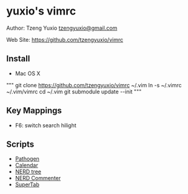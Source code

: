yuxio's vimrc
=============

Author: Tzeng Yuxio <tzengyuxio@gmail.com>

Web Site: https://github.com/tzengyuxio/vimrc


Install
-------

* Mac OS X

"""
git clone https://github.com/tzengyuxio/vimrc ~/.vim
ln -s ~/.vimrc ~/.vim/vimrc
cd ~/.vim
git submodule update --init
"""


Key Mappings
------------

* F6: switch search hilight


Scripts
-------

* [Pathogen](http://www.vim.org/scripts/script.php?script_id=2332)
* [Calendar](http://www.vim.org/scripts/script.php?script_id=52)
* [NERD tree](http://www.vim.org/scripts/script.php?script_id=1658)
* [NERD Commenter](http://www.vim.org/scripts/script.php?script_id=1218)
* [SuperTab](http://www.vim.org/scripts/script.php?script_id=1643)

